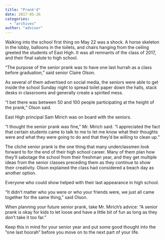 ```yaml
---
title: "Prank'd"
date: 2017-05-26
categories: 
  - "archives"
author: "adviser"
---
```


Walking into the school first thing on May 22 was a shock. A horse skeleton in the lobby, balloons in the toilets, and chairs hanging from the ceiling greeted the students of East High. It was all remnants of the class of 2017, and their final salute to high school.

“The purpose of the senior prank was to have one last hurrah as a class before graduation,” said senior Claire Olson.

As several of them advertised on social media, the seniors were able to get inside the school Sunday night to spread toilet paper down the halls, stack desks in classrooms and generally create a spirited mess.

“I bet there was between 50 and 100 people participating at the height of the prank,” Olson said.

East High principal Sam Mirich was on board with the seniors.

“I thought the senior prank was fine,” Mr. Mirich said. “I appreciated the fact that certain students came to talk to me to let me know what their thoughts were and what they were going to do and that they’d be willing to clean up.”

The cliché senior prank is the one thing that many underclassmen look forward to for the end of their high school career. Many of them plan how they’ll sabotage the school from their freshman year, and they get multiple ideas from the senior classes preceding them as they continue to show their creativity. Olson explained the class had considered a beach day as another option.

Everyone who could show helped with their last appearance in high school.

“It didn’t matter who you were or who your friends were, we just all came together for the same thing,” said Olson.

When planning your future senior prank, take Mr. Mirich’s advice: “A senior prank is okay for kids to let loose and have a little bit of fun as long as they don’t take it too far.”

Keep this in mind for your senior year and put some good thought into the “one last hoorah” before you move on to the next part of your life.
